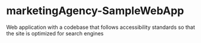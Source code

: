 # marketingAgency-SampleWebApp
Web application  with a codebase that follows accessibility standards so that the site is optimized for search engines
